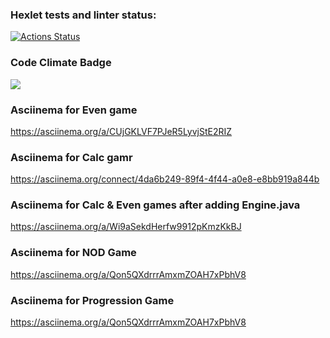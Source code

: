 ### Hexlet tests and linter status:
[![Actions Status](https://github.com/ru3aah/java-project-61/workflows/hexlet-check/badge.svg)](https://github.com/ru3aah/java-project-61/actions)

### Code Climate Badge
<a href="https://codeclimate.com/github/ru3aah/java-project-61/maintainability"><img src="https://api.codeclimate.com/v1/badges/0319ec13b17746359672/maintainability" /></a>

### Asciinema for Even game
https://asciinema.org/a/CUjGKLVF7PJeR5LyvjStE2RIZ

### Asciinema for Calc gamr 
https://asciinema.org/connect/4da6b249-89f4-4f44-a0e8-e8bb919a844b

### Asciinema for Calc & Even games after adding Engine.java
https://asciinema.org/a/Wi9aSekdHerfw9912pKmzKkBJ

### Asciinema for NOD Game 
https://asciinema.org/a/Qon5QXdrrrAmxmZOAH7xPbhV8

### Asciinema for Progression Game
https://asciinema.org/a/Qon5QXdrrrAmxmZOAH7xPbhV8

